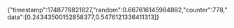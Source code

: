 {"timestamp":1748778821827,"random":0.667616145984882,"counter":778,"data":[0.24343500152858377,0.5476121336411313]}
